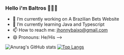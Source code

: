 ### Hello i'm Baltros 🧙🏼‍♂️

- 🔭 I’m currently working on A Brazilian Bets Website
- 🌱 I’m currently learning Java and Typescript
- 📫 How to reach me: jhonnybaixo@gmail.com
- 😄 Pronouns: He/His
-->

![Anurag's GitHub stats](https://github-readme-stats.vercel.app/api?username=jhonnybaltros&show_icons=true&theme=tokyonight&count_private=true)
[![Top Langs](https://github-readme-stats.vercel.app/api/top-langs/?username=jhonnybaltros&layout=compact&langs_count=6&theme=tokyonight&count_private=true)](https://github.com/anuraghazra/github-readme-stats)

